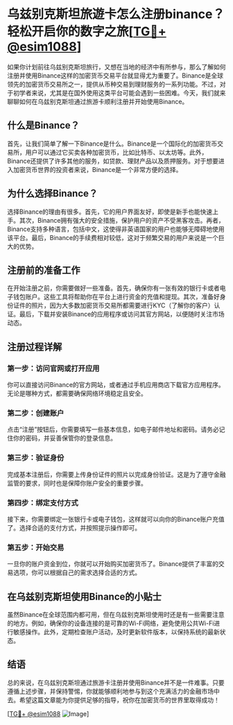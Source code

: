 # 乌兹别克斯坦旅遊卡怎么注册binance？轻松开启你的数字之旅[[TG💪+ @esim1088](https://t.me/s/esim1088)]

如果你计划前往乌兹别克斯坦旅行，又想在当地的经济中有所参与，那么了解如何注册并使用Binance这样的加密货币交易平台就显得尤为重要了。Binance是全球领先的加密货币交易所之一，提供从币种交易到理财服务的一系列功能。不过，对于初学者来说，尤其是在国外使用这类平台可能会遇到一些困难。今天，我们就来聊聊如何在乌兹别克斯坦通过旅游卡顺利注册并开始使用Binance。

## 什么是Binance？

首先，让我们简单了解一下Binance是什么。Binance是一个国际化的加密货币交易所，用户可以通过它买卖各种加密货币，比如比特币、以太坊等。此外，Binance还提供了许多其他的服务，如贷款、理财产品以及质押服务。对于想要进入加密货币世界的投资者来说，Binance是一个非常方便的选择。

## 为什么选择Binance？

选择Binance的理由有很多。首先，它的用户界面友好，即使是新手也能快速上手。其次，Binance拥有强大的安全措施，保护用户的资产不受黑客攻击。再者，Binance支持多种语言，包括中文，这使得非英语国家的用户也能够无障碍地使用该平台。最后，Binance的手续费相对较低，这对于频繁交易的用户来说是一个巨大的优势。

## 注册前的准备工作

在开始注册之前，你需要做好一些准备。首先，确保你有一张有效的银行卡或者电子钱包账户。这些工具将帮助你在平台上进行资金的充值和提现。其次，准备好身份证件的照片，因为大多数加密货币交易所都需要进行KYC（了解你的客户）认证。最后，下载并安装Binance的应用程序或访问其官方网站，以便随时关注市场动态。

## 注册过程详解

### 第一步：访问官网或打开应用

你可以直接访问Binance的官方网站，或者通过手机应用商店下载官方应用程序。无论是哪种方式，都需要确保网络环境稳定且安全。

### 第二步：创建账户

点击“注册”按钮后，你需要填写一些基本信息，如电子邮件地址和密码。请务必记住你的密码，并妥善保管你的登录信息。

### 第三步：验证身份

完成基本注册后，你需要上传身份证件的照片以完成身份验证。这是为了遵守金融监管的要求，同时也是保障你账户安全的重要步骤。

### 第四步：绑定支付方式

接下来，你需要绑定一张银行卡或电子钱包，这样就可以向你的Binance账户充值了。选择合适的支付方式，并按照提示操作即可。

### 第五步：开始交易

一旦你的账户资金到位，你就可以开始购买加密货币了。Binance提供了丰富的交易选项，你可以根据自己的需求选择合适的方式。

## 在乌兹别克斯坦使用Binance的小贴士

虽然Binance在全球范围内都可用，但在乌兹别克斯坦使用时还是有一些需要注意的地方。例如，确保你的设备连接的是可靠的Wi-Fi网络，避免使用公共Wi-Fi进行敏感操作。此外，定期检查账户活动，及时更新软件版本，以保持系统的最新状态。

## 结语

总的来说，在乌兹别克斯坦通过旅游卡注册并使用Binance并不是一件难事。只要遵循上述步骤，并保持警惕，你就能够顺利地参与到这个充满活力的金融市场中去。希望这篇文章能为你提供足够的指导，祝你在加密货币的世界里取得成功！

[[TG💪+ @esim1088](https://t.me/s/esim1088) ![Image](https://i.postimg.cc/4NQfJmqS/Snipaste-2025-05-13-00-14-12.png)]